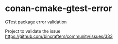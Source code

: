 # conan-cmake-gtest-error
GTest package error validation

Project to validate the issue https://github.com/bincrafters/community/issues/333
